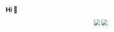 ### Hi 🍷


<body>
<p align="center">
<img src="https://lanyard.kyrie25.me/api/467668917696069662?waveColor=a92028&waveSpotifyColor=FF597B&gradient=7E37F9-B48EF7-E568C4&imgStyle=square&useDisplayName=true"/>
<img src="https://github-readme-stats.vercel.app/api?username=Samsuper12&show_icons=true&hide_border=true&theme=shadow_red&hide_title=true"/>
</p>
</body>
<!--
**Samsuper12/Samsuper12** is a ✨ _special_ ✨ repository because its `README.md` (this file) appears on your GitHub profile.
